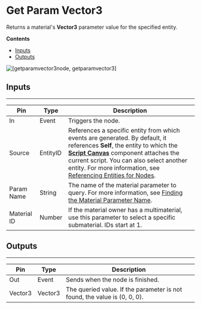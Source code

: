 # Get Param Vector3<a name="material-owner-get-param-vector3-node"></a>

Returns a material's **Vector3** parameter value for the specified entity\.

**Contents**
+ [Inputs](#material-owner-get-param-vector3-node-input)
+ [Outputs](#material-owner-get-param-vector3-node-output)

![\[getparamvector3node, getparamvector3\]](http://docs.aws.amazon.com/lumberyard/latest/userguide/images/scriptcanvasnodes/script-canvas-get-param-vector3-material-owner-node.png)

## Inputs<a name="material-owner-get-param-vector3-node-input"></a>


****  

| Pin | Type | Description | 
| --- | --- | --- | 
| In | Event | Triggers the node\. | 
| Source | EntityID |  References a specific entity from which events are generated\. By default, it references **Self**, the entity to which the **[Script Canvas](component-script-canvas.md)** component attaches the current script\.  You can also select another entity\. For more information, see [Referencing Entities for Nodes](script-canvas-referencing-entities.md)\.  | 
| Param Name | String |  The name of the material parameter to query\. For more information, see [Finding the Material Parameter Name](material-param-names.md)\.  | 
| Material ID | Number | If the material owner has a multimaterial, use this parameter to select a specific submaterial\. IDs start at 1\. | 

## Outputs<a name="material-owner-get-param-vector3-node-output"></a>


****  

| Pin | Type | Description | 
| --- | --- | --- | 
| Out | Event | Sends when the node is finished\. | 
| Vector3 | Vector3 | The queried value\. If the parameter is not found, the value is \(0, 0, 0\)\. | 